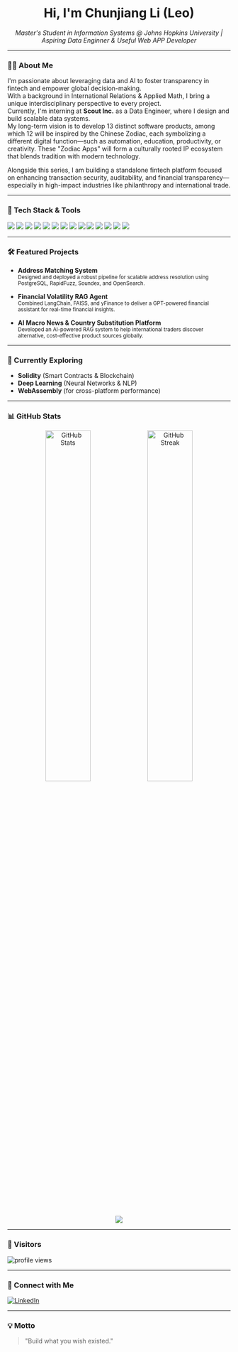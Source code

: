 <!-- GitHub Profile README for Chunjiang Li (Leo) -->

<h1 align="center">Hi, I'm Chunjiang Li (Leo) </h1>
<p align="center">
  <em>Master's Student in Information Systems @ Johns Hopkins University | Aspiring Data Enginner & Useful Web APP Developer</em>
</p>

---

### 👨‍💻 About Me

I'm passionate about leveraging data and AI to foster transparency in fintech and empower global decision-making.  
With a background in International Relations & Applied Math, I bring a unique interdisciplinary perspective to every project.  
Currently, I'm interning at **Scout Inc.** as a Data Engineer, where I design and build scalable data systems.  
My long-term vision is to develop 13 distinct software products, among which 12 will be inspired by the Chinese Zodiac, each symbolizing a different digital function—such as automation, education, productivity, or creativity. These "Zodiac Apps" will form a culturally rooted IP ecosystem that blends tradition with modern technology.

Alongside this series, I am building a standalone fintech platform focused on enhancing transaction security, auditability, and financial transparency—especially in high-impact industries like philanthropy and international trade.

---

### 🚀 Tech Stack & Tools

<p align="left">
  <img src="https://img.shields.io/badge/Python-3776AB?style=flat-square&logo=python&logoColor=white"/>
  <img src="https://img.shields.io/badge/R-276DC3?style=flat-square&logo=r&logoColor=white"/>
  <img src="https://img.shields.io/badge/SQL-4479A1?style=flat-square&logo=postgresql&logoColor=white"/>
  <img src="https://img.shields.io/badge/JavaScript-F7DF1E?style=flat-square&logo=javascript&logoColor=black"/>
  <img src="https://img.shields.io/badge/Node.js-339933?style=flat-square&logo=node.js&logoColor=white"/>
  <img src="https://img.shields.io/badge/React-20232A?style=flat-square&logo=react&logoColor=61DAFB"/>
  <img src="https://img.shields.io/badge/AWS-232F3E?style=flat-square&logo=amazon-aws&logoColor=white"/>
  <img src="https://img.shields.io/badge/Git-F05032?style=flat-square&logo=git&logoColor=white"/>
  <img src="https://img.shields.io/badge/Excel-217346?style=flat-square&logo=microsoft-excel&logoColor=white"/>
  <img src="https://img.shields.io/badge/Tableau-E97627?style=flat-square&logo=tableau&logoColor=white"/>
  <img src="https://img.shields.io/badge/Scikit--learn-F7931E?style=flat-square&logo=scikit-learn&logoColor=white"/>
  <img src="https://img.shields.io/badge/XGBoost-FF6600?style=flat-square&logo=xgboost&logoColor=white"/>
  <img src="https://img.shields.io/badge/R%20Shiny-009FE3?style=flat-square&logo=r&logoColor=white"/>
  <img src="https://img.shields.io/badge/LangChain-000000?style=flat-square&logo=langchain&logoColor=white"/>
</p>

---

### 🛠️ Featured Projects

- **Address Matching System**  
  <sub>Designed and deployed a robust pipeline for scalable address resolution using PostgreSQL, RapidFuzz, Soundex, and OpenSearch.</sub>

- **Financial Volatility RAG Agent**  
  <sub>Combined LangChain, FAISS, and yFinance to deliver a GPT-powered financial assistant for real-time financial insights.</sub>

- **AI Macro News & Country Substitution Platform**  
  <sub>Developed an AI-powered RAG system to help international traders discover alternative, cost-effective product sources globally.</sub>

---

### 🌱 Currently Exploring

- **Solidity** (Smart Contracts & Blockchain)
- **Deep Learning** (Neural Networks & NLP)
- **WebAssembly** (for cross-platform performance)

---

### 📊 GitHub Stats

<p align="center">
  <img src="https://github-readme-stats.vercel.app/api?username=ChunjiangLiLeo&show_icons=true&theme=vue-dark" alt="GitHub Stats" width="45%"/>
  <img src="https://github-readme-streak-stats.herokuapp.com/?user=ChunjiangLiLeo&theme=vue-dark" alt="GitHub Streak" width="45%"/>
</p>
<p align="center">
  <img src="https://github-readme-stats.vercel.app/api/top-langs/?username=ChunjiangLiLeo&layout=compact&theme=vue-dark"/>
</p>

---

### 👀 Visitors

<p align="left">
  <img src="https://komarev.com/ghpvc/?username=ChunjiangLiLeo&label=Profile%20views&color=0e75b6&style=flat" alt="profile views"/>
</p>

---

### 🤝 Connect with Me

<p align="left">
  <a href="https://www.linkedin.com/in/chunjiang-li-b14455231/" target="_blank">
    <img src="https://img.shields.io/badge/LinkedIn-blue?logo=linkedin&logoColor=white" alt="LinkedIn"/>
  </a>
</p>

---

### 💡 Motto

> "Build what you wish existed."

<!--
  Polished and updated by GitHub Copilot (2025-06)
  For a fresh copy or more customizations, just ask!
-->
